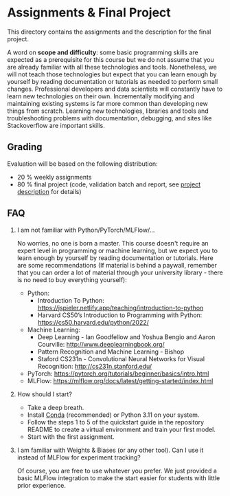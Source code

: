 # Assignments & Final Project
This directory contains the assignments and the description for the final project.

A word on **scope and difficulty**: some basic programming skills are expected as a prerequisite for this course but we do not assume that you are already familiar with all these technologies and tools. Nonetheless, we will not teach those technologies but expect that you can learn enough by yourself by reading documentation or tutorials as needed to perform small changes. Professional developers and data scientists will constantly have to learn new technologies on their own. Incrementally modifying and maintaining existing systems is far more common than developing new things from scratch. Learning new technologies, libraries and tools and troubleshooting problems with documentation, debugging, and sites like Stackoverflow are important skills.

## Grading
Evaluation will be based on the following distribution:

* 20 % weekly assignments
* 80 % final project (code, validation batch and report, see [project description](project.md) for details)

## FAQ

1. I am not familiar with Python/PyTorch/MLFlow/...

    No worries, no one is born a master. This course doesn't require an expert level in programming or machine learning, but we expect you to learn enough by yourself by reading documentation or tutorials. Here are some recommendations (If material is behind a paywall, remember that you can order a lot of material through your university library - there is no need to buy everything yourself):
    * Python: 
        - Introduction To Python: https://jspieler.netlify.app/teaching/introduction-to-python
        - Harvard CS50’s Introduction to Programming with Python: https://cs50.harvard.edu/python/2022/
    * Machine Learning:
        - Deep Learning - Ian Goodfellow and Yoshua Bengio and Aaron Courville: http://www.deeplearningbook.org/
        - Pattern Recognition and Machine Learning - Bishop
        - Staford CS231n - Convolutional Neural Networks for Visual Recognition: http://cs231n.stanford.edu/
    * PyTorch: https://pytorch.org/tutorials/beginner/basics/intro.html
    * MLFlow: https://mlflow.org/docs/latest/getting-started/index.html

2. How should I start?

    * Take a deep breath.
    * Install [Conda](https://docs.anaconda.com/free/miniconda/miniconda-install/) (recommended) or Python 3.11 on your system.
    * Follow the steps 1 to 5 of the quickstart guide in the repository README to create a virtual environment and train your first model.
    * Start with the first assignment.

3. I am familiar with Weights & Biases (or any other tool). Can I use it instead of MLFlow for experiment tracking?

    Of course, you are free to use whatever you prefer. We just provided a basic MLFlow integration to make the start easier for students with little prior experience.